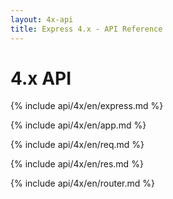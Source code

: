 ```yaml
---
layout: 4x-api
title: Express 4.x - API Reference
---
```

<div id="api-doc" markdown="1">

  <h1>4.x API</h1>

  <a id='express' class='h2'></a>
  {% include api/4x/en/express.md %}

  <a id='application' class='h2'></a>
  {% include api/4x/en/app.md %}

  <a id='request' class='h2'></a>
  {% include api/4x/en/req.md %}

  <a id='response' class='h2'></a>
  {% include api/4x/en/res.md %}

  <a id='router' class='h2'></a>
  {% include api/4x/en/router.md %}

</div>
